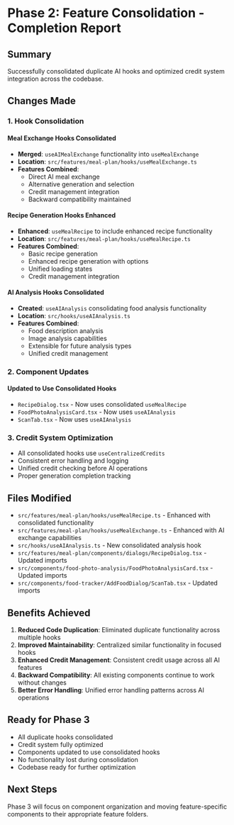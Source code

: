 
# Phase 2: Feature Consolidation - Completion Report

## Summary
Successfully consolidated duplicate AI hooks and optimized credit system integration across the codebase.

## Changes Made

### 1. Hook Consolidation

#### Meal Exchange Hooks Consolidated
- **Merged**: `useAIMealExchange` functionality into `useMealExchange`
- **Location**: `src/features/meal-plan/hooks/useMealExchange.ts`
- **Features Combined**:
  - Direct AI meal exchange
  - Alternative generation and selection
  - Credit management integration
  - Backward compatibility maintained

#### Recipe Generation Hooks Enhanced
- **Enhanced**: `useMealRecipe` to include enhanced recipe functionality
- **Location**: `src/features/meal-plan/hooks/useMealRecipe.ts`
- **Features Combined**:
  - Basic recipe generation
  - Enhanced recipe generation with options
  - Unified loading states
  - Credit management integration

#### AI Analysis Hooks Consolidated
- **Created**: `useAIAnalysis` consolidating food analysis functionality
- **Location**: `src/hooks/useAIAnalysis.ts`
- **Features Combined**:
  - Food description analysis
  - Image analysis capabilities
  - Extensible for future analysis types
  - Unified credit management

### 2. Component Updates

#### Updated to Use Consolidated Hooks
- `RecipeDialog.tsx` - Now uses consolidated `useMealRecipe`
- `FoodPhotoAnalysisCard.tsx` - Now uses `useAIAnalysis`
- `ScanTab.tsx` - Now uses `useAIAnalysis`

### 3. Credit System Optimization
- All consolidated hooks use `useCentralizedCredits`
- Consistent error handling and logging
- Unified credit checking before AI operations
- Proper generation completion tracking

## Files Modified
- `src/features/meal-plan/hooks/useMealRecipe.ts` - Enhanced with consolidated functionality
- `src/features/meal-plan/hooks/useMealExchange.ts` - Enhanced with AI exchange capabilities
- `src/hooks/useAIAnalysis.ts` - New consolidated analysis hook
- `src/features/meal-plan/components/dialogs/RecipeDialog.tsx` - Updated imports
- `src/components/food-photo-analysis/FoodPhotoAnalysisCard.tsx` - Updated imports
- `src/components/food-tracker/AddFoodDialog/ScanTab.tsx` - Updated imports

## Benefits Achieved
1. **Reduced Code Duplication**: Eliminated duplicate functionality across multiple hooks
2. **Improved Maintainability**: Centralized similar functionality in focused hooks
3. **Enhanced Credit Management**: Consistent credit usage across all AI features
4. **Backward Compatibility**: All existing components continue to work without changes
5. **Better Error Handling**: Unified error handling patterns across AI operations

## Ready for Phase 3
- All duplicate hooks consolidated
- Credit system fully optimized
- Components updated to use consolidated hooks
- No functionality lost during consolidation
- Codebase ready for further optimization

## Next Steps
Phase 3 will focus on component organization and moving feature-specific components to their appropriate feature folders.
